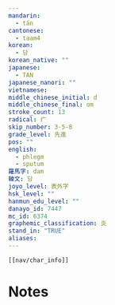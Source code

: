 ```yaml
---
mandarin:
  - tán
cantonese:
  - taam4
korean:
  - 담
korean_native: ""
japanese:
  - TAN
japanese_nanori: ""
vietnamese:
middle_chinese_initial: d
middle_chinese_final: ɑm
stroke_count: 13
radical: 疒
skip_number: 3-5-8
grade_level: 先進
pos: ""
english:
  - phlegm
  - sputum
羅馬字: dam
韓文: 담
joyo_level: 表外字
hsk_level: ""
hanmun_edu_level: ""
danayo_id: 7447
mc_id: 6374
graphemic_classification: 炎
stand_in: "TRUE"
aliases:
---
```

```meta-bind-embed
[[nav/char_info]]
```

# Notes

